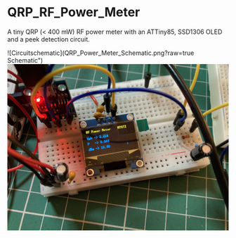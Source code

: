# QRP_RF_Power_Meter

A tiny QRP (< 400 mW) RF power meter with an ATTiny85, SSD1306 OLED and a peek detection circuit.

![Circuitschematic](QRP_Power_Meter_Schematic.png?raw=true Schematic")
![Circuit on bread board](breadboard.jpeg?raw=true "QRP Power Meter")
